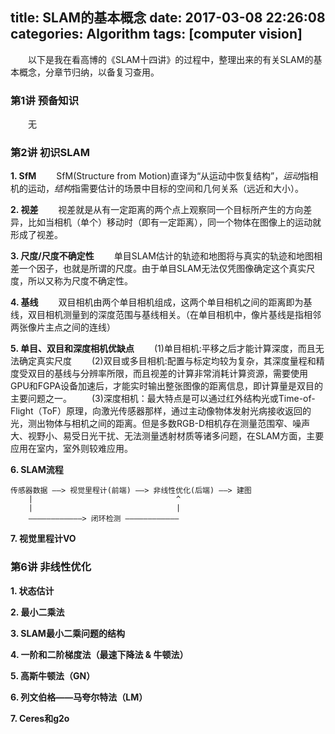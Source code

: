 title: SLAM的基本概念
date: 2017-03-08 22:26:08
categories: Algorithm
tags: [computer vision]
---

　　以下是我在看高博的《SLAM十四讲》的过程中，整理出来的有关SLAM的基本概念，分章节归纳，以备复习查用。

<!--more-->

### **第1讲 预备知识**
　　无

### **第2讲 初识SLAM**
**1. SfM**
　　SfM(Structure from Motion)直译为“从运动中恢复结构”，*运动*指相机的运动，*结构*指需要估计的场景中目标的空间和几何关系（远近和大小）。

**2. 视差**
　　视差就是从有一定距离的两个点上观察同一个目标所产生的方向差异，比如当相机（单个）移动时（即有一定距离），同一个物体在图像上的运动就形成了视差。

**3. 尺度/尺度不确定性**
　　单目SLAM估计的轨迹和地图将与真实的轨迹和地图相差一个因子，也就是所谓的尺度。由于单目SLAM无法仅凭图像确定这个真实尺度，所以又称为尺度不确定性。

**4. 基线**
　　双目相机由两个单目相机组成，这两个单目相机之间的距离即为基线，双目相机测量到的深度范围与基线相关。（在单目相机中，像片基线是指相邻两张像片主点之间的连线）

**5. 单目、双目和深度相机优缺点**
　　(1)单目相机:平移之后才能计算深度，而且无法确定真实尺度
　　(2)双目或多目相机:配置与标定均较为复杂，其深度量程和精度受双目的基线与分辨率所限，而且视差的计算非常消耗计算资源，需要使用GPU和FGPA设备加速后，才能实时输出整张图像的距离信息，即计算量是双目的主要问题之一。
　　(3)深度相机：最大特点是可以通过红外结构光或Time-of-Flight（ToF）原理，向激光传感器那样，通过主动像物体发射光病接收返回的光，测出物体与相机之间的距离。但是多数RGB-D相机存在测量范围窄、噪声大、视野小、易受日光干扰、无法测量透射材质等诸多问题，在SLAM方面，主要应用在室内，室外则较难应用。

**6. SLAM流程**

    传感器数据 ——> 视觉里程计(前端) ——> 非线性优化(后端) ——> 建图
        |                                ^
        |                                |
        ————————————> 闭环检测 ————————————

**7. 视觉里程计VO**

### **第6讲 非线性优化**
**1. 状态估计**

**2. 最小二乘法**

**3. SLAM最小二乘问题的结构**

**4. 一阶和二阶梯度法（最速下降法 & 牛顿法）**

**5. 高斯牛顿法（GN）**

**6. 列文伯格——马夸尔特法（LM）**

**7. Ceres和g2o**